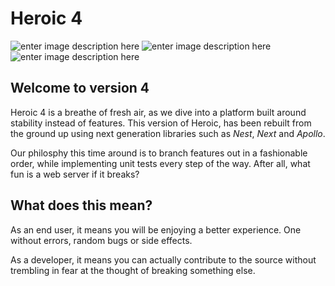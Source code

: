 # Heroic 4
![enter image description here](https://img.shields.io/badge/Status-Development-28A7E6.svg?logo=github&longCache=true&style=for-the-badge) 
![enter image description here](https://img.shields.io/badge/Version-4A-33C070.svg?logo=github&longCache=true&style=for-the-badge) 
![enter image description here](https://img.shields.io/badge/Released-In%20Development-E62828.svg?logo=github&longCache=true&style=for-the-badge)

## Welcome to version 4
Heroic 4 is a breathe of fresh air, as we dive into a platform built around stability instead of features. 
This version of Heroic, has been rebuilt from the ground up using next generation libraries such as *Nest*, *Next* and *Apollo*.

Our philosphy this time around is to branch features out in a fashionable order, while implementing unit tests every step of the way.
After all, what fun is a web server if it breaks?

## What does this mean?
As an end user, it means you will be enjoying a better experience.  One without errors, random bugs or side effects.

As a developer, it means you can actually contribute to the source without trembling in fear at the thought of breaking something else.


